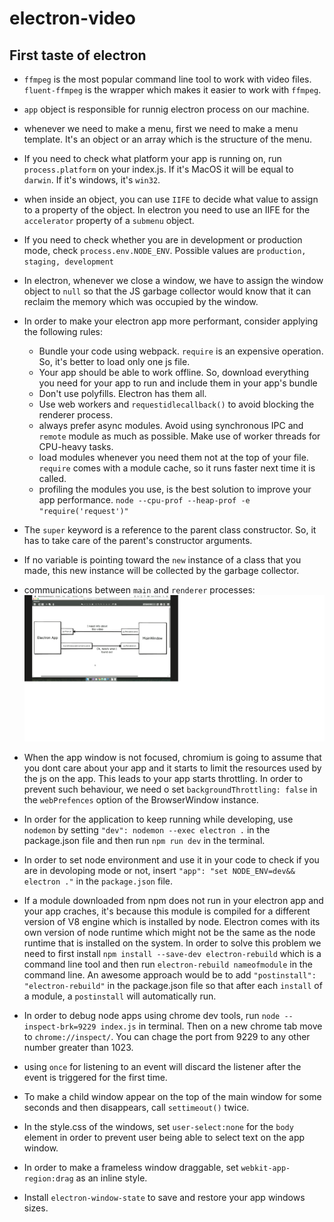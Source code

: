 # electron-video
## First taste of electron

* `ffmpeg` is the most popular command line tool to work with video files. `fluent-ffmpeg` is the wrapper which makes it easier to work with `ffmpeg`.

* `app` object is responsible for runnig electron process on our machine.

* whenever we need to make a menu, first we need to make a menu template. It's an object or an array which is the structure of the menu.

* If you need to check what platform your app is running on, run `process.platform` on your index.js. If it's MacOS it will be equal to `darwin`. If it's windows, it's `win32`.

* when inside an object, you can use `IIFE` to decide what value to assign to a property of the object. In electron you need to use an IIFE for the `accelerator` property of a `submenu` object.

* If you need to check whether you are in development or production mode, check `process.env.NODE_ENV`. Possible values are `production, staging, development`

* In electron, whenever we close a window, we have to assign the window object to `null` so that the JS garbage collector would know that it can reclaim the memory which was occupied by the window. 

* In order to make your electron app more performant, consider applying the following rules: 
  * Bundle your code using webpack. `require` is an expensive operation. So, it's better to load only one js file.
  * Your app should be able to work offline. So, download everything you need for your app to run and include them in your app's bundle
  * Don't use polyfills. Electron has them all.
  * Use web workers and `requestidlecallback()` to avoid blocking the renderer process.
  * always prefer async modules. Avoid using synchronous IPC and `remote` module as much as possible. Make use of worker threads for CPU-heavy tasks.
  * load modules whenever you need them not at the top of your file. `require` comes with a module cache, so it runs faster next time it is called.
  * profiling the modules you use, is the best solution to improve your app performance. `node --cpu-prof --heap-prof -e "require('request')"`
* The `super` keyword is a reference to the parent class constructor. So, it has to take care of the parent's constructor arguments.

* If no variable is pointing toward the `new` instance of a class that you made, this new instance will be collected by the garbage collector. 


* communications between `main` and `renderer` processes:
![communications](https://github.com/saeed-sufi/electron-video/blob/master/ipcObjs.png)

* When the app window is not focused, chromium is going to assume that you dont care about your app and it starts to limit the resources used by the js on the app. This leads to your app starts throttling. In order to prevent such behaviour, we need o set `backgroundThrottling: false` in the `webPrefences` option of the BrowserWindow instance. 

* In order for the application to keep running while developing, use `nodemon` by setting ` "dev": nodemon --exec electron . ` in the package.json file and then run `npm run dev` in the terminal.

* In order to set node environment and use it in your code to check if you are in devoloping mode or not, insert `"app": "set NODE_ENV=dev&& electron ."` in the `package.json` file.

* If a module downloaded from npm does not run in your electron app and your app craches, it's because this module is compiled for a different version of V8 engine which is installed by node. Electron comes with its own version of node runtime which might not be the same as the node runtime that is installed on the system. In order to solve this problem we need to first install `npm install --save-dev electron-rebuild` which is a command line tool and then run `electron-rebuild nameofmodule` in the command line. An awesome approach would be to add `"postinstall": "electron-rebuild"` in the package.json file so that after each `install` of a module, a `postinstall` will automatically run.

* In order to debug node apps using chrome dev tools, run `node --inspect-brk=9229 index.js` in terminal. Then on a new chrome tab move to `chrome://inspect/`. You can chage the port from 9229 to any other number greater than 1023.

* using `once` for listening to an event will discard the listener after the event is triggered for the first time.

* To make a child window appear on the top of the main window for some seconds and then disappears, call `settimeout()` twice.

* In the style.css of the windows, set `user-select:none` for the `body` element in order to prevent user being able to select text on the app window.

* In order to make a frameless window draggable, set `webkit-app-region:drag` as an inline style.

* Install `electron-window-state` to save and restore your app windows sizes. 



